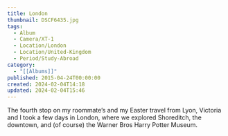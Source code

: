 ```yaml
---
title: London
thumbnail: DSCF6435.jpg
tags:
  - Album
  - Camera/XT-1
  - Location/London
  - Location/United-Kingdom
  - Period/Study-Abroad
category:
  - "[[Albums]]"
published: 2015-04-24T00:00:00
created: 2024-02-04T14:18
updated: 2024-02-04T15:46
---
```

The fourth stop on my roommate’s and my Easter travel from Lyon, Victoria and I took a few days in London, where we explored Shoreditch, the downtown, and (of course) the Warner Bros Harry Potter Museum.
